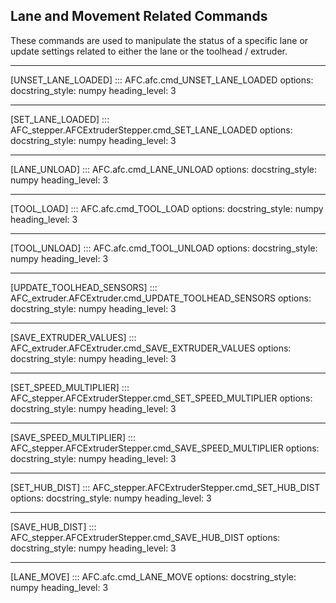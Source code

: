 ## Lane and Movement Related Commands

These commands are used to manipulate the status of a specific lane or update settings related to either the lane or 
the toolhead / extruder.

-----
[UNSET_LANE_LOADED] 
::: AFC.afc.cmd_UNSET_LANE_LOADED
    options:
      docstring_style: numpy
      heading_level: 3

-----
[SET_LANE_LOADED]
::: AFC_stepper.AFCExtruderStepper.cmd_SET_LANE_LOADED
    options:
      docstring_style: numpy
      heading_level: 3

-----
[LANE_UNLOAD]
::: AFC.afc.cmd_LANE_UNLOAD
    options:
      docstring_style: numpy
      heading_level: 3

-----
[TOOL_LOAD]
::: AFC.afc.cmd_TOOL_LOAD
    options:
      docstring_style: numpy
      heading_level: 3

-----
[TOOL_UNLOAD]
::: AFC.afc.cmd_TOOL_UNLOAD
    options:
      docstring_style: numpy
      heading_level: 3

-----
[UPDATE_TOOLHEAD_SENSORS]
::: AFC_extruder.AFCExtruder.cmd_UPDATE_TOOLHEAD_SENSORS
    options:
      docstring_style: numpy
      heading_level: 3

-----
[SAVE_EXTRUDER_VALUES]
::: AFC_extruder.AFCExtruder.cmd_SAVE_EXTRUDER_VALUES
    options:
      docstring_style: numpy
      heading_level: 3

-----
[SET_SPEED_MULTIPLIER]
::: AFC_stepper.AFCExtruderStepper.cmd_SET_SPEED_MULTIPLIER
    options:
      docstring_style: numpy
      heading_level: 3

-----
[SAVE_SPEED_MULTIPLIER]
::: AFC_stepper.AFCExtruderStepper.cmd_SAVE_SPEED_MULTIPLIER
    options:
      docstring_style: numpy
      heading_level: 3

-----
[SET_HUB_DIST]
::: AFC_stepper.AFCExtruderStepper.cmd_SET_HUB_DIST
    options:
      docstring_style: numpy
      heading_level: 3

-----
[SAVE_HUB_DIST]
::: AFC_stepper.AFCExtruderStepper.cmd_SAVE_HUB_DIST
    options:
      docstring_style: numpy
      heading_level: 3

-----
[LANE_MOVE]
::: AFC.afc.cmd_LANE_MOVE
    options:
      docstring_style: numpy
      heading_level: 3